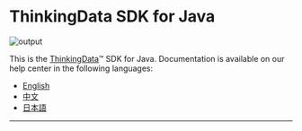 # ThinkingData SDK for Java
![output](https://user-images.githubusercontent.com/53337625/205621683-ed9b97ef-6a52-4903-a2c0-a955dddebb7d.png)

This is the [ThinkingData](https://www.thinkingdata.cn)™ SDK for Java. Documentation is available on our help center in the following languages:

- [English](https://docs.thinkingdata.cn/ta-manual/latest/en/installation/installation_menu/server_sdk/java_sdk_installation/java_sdk_installation.html)
- [中文](https://docs.thinkingdata.cn/ta-manual/latest/installation/installation_menu/server_sdk/java_sdk_installation/java_sdk_installation.html)
- [日本語](https://docs.thinkingdata.cn/ta-manual/latest/ja/installation/installation_menu/server_sdk/java_sdk_installation/java_sdk_installation.html)

---